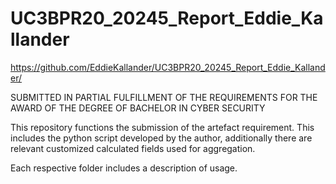# UC3BPR20_20245_Report_Eddie_Kallander
https://github.com/EddieKallander/UC3BPR20_20245_Report_Eddie_Kallander/

SUBMITTED IN PARTIAL FULFILLMENT OF THE REQUIREMENTS FOR THE AWARD OF THE DEGREE OF BACHELOR IN CYBER SECURITY


This repository functions the submission of the artefact requirement.
This includes the python script developed by the author, additionally there are relevant customized calculated fields used for aggregation.

Each respective folder includes a description of usage.
